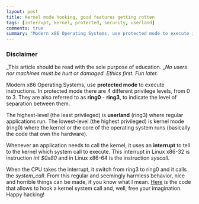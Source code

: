 ```yaml
---
layout: post
title: Kernel mode hooking, good features getting rotten
tags: [interrupt, kernel, protected, security, userland]
comments: true
summary: "Modern x86 Operating Systems, use protected mode to execute instructions. In protected mode there are 4 different privilege levels, from 0 to 3."
---
```


### Disclaimer

_This article should be read with the sole purpose of education. __No users
nor machines must be hurt or damaged. Ethics first. Fun later._

Modern x86 Operating Systems, use **protected mode** to execute
instructions. In protected mode there are 4 different privilege levels, from 0
to 3. They are also referred to as **ring0** \- **ring3**, to indicate the
level of separation between them.

The highest-level (the least privileged) is
**userland** (ring3) where regular applications run. The lowest-level (the
highest privileged) is kernel mode (ring0) where the kernel or the core of the
operating system runs (basically the code that own the hardware).

Whenever an
application needs to call the kernel, it uses an **interrupt** to tell to the
kernel which system call to execute.
This interrupt in Linux x86-32 is
instruction _int $0x80_ and in Linux x86-64 is the instruction _syscall_.

When the CPU takes the interrupt, it switch from ring3 to ring0 and it calls
the _system_call_.
From this regular and seemingly harmless behavior, nice and
horrible things can be made, if you know what I mean.
[Here](https://github.com/worldofpiggy/C-code/tree/master/kernel_mode_hooking)
is the code that allows to hook a kernel system call and, well, free your
imagination. Happy hacking!

